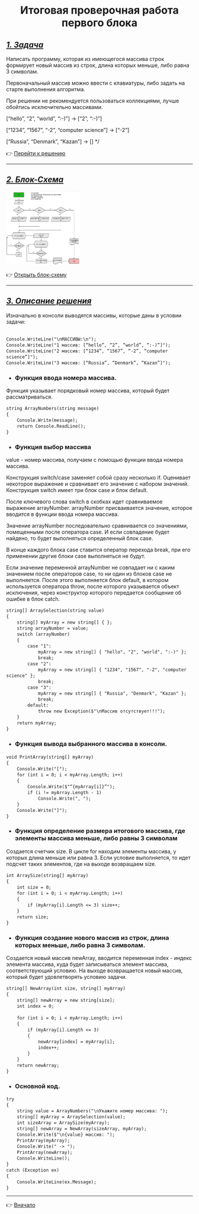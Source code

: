 <a id="anchor"></a>

<center>

# Итоговая проверочная работа первого блока

</center>

## <u>*1. Задача*</u>

Написать программу, которая из имеющегося массива строк формирует новый массив из строк, длина которых меньше, либо равна 3 символам.

Первоначальный массив можно ввести с клавиатуры, либо задать на старте выполнения алгоритма.

При решении не рекомендуется пользоваться коллекциями,
лучше обойтись исключительно массивами.

[“hello”, “2”, “world”, “:-)”] → [“2”, “:-)”]

[“1234”, “1567”, “-2”, “computer science”] → [“-2”]

[“Russia”, “Denmark”, “Kazan”] → [] */

:point_right: [Перейти к решению](https://github.com/ANT050/Final_verification_work_23.11.2022/blob/main/Final_work/Program.cs "Открыть")

---

## <u>*2. Блок-Схема*</u>

<img src="Block diagram(Final verification work).jpg" height=200 width="200"/>

:point_right: [Открыть блок-схему](https://github.com/ANT050/Final_verification_work_23.11.2022/blob/main/Block%20diagram(Final%20verification%20work).jpg "Открыть")

---

## <u>*3. Описание решения*</u>

Изначально в консоли выводятся массивы, которые даны в условии задачи:

```

Console.WriteLine("\nМАССИВЫ:\n");
Console.WriteLine("1 массив: [“hello”, “2”, “world”, “:-)”]");
Console.WriteLine("2 массив: [“1234”, “1567”, “-2”, “computer science”]");
Console.WriteLine("3 массив: [“Russia”, “Denmark”, “Kazan”]");

```

- ### Функция ввода номера массива.

Функция указывает порядковый номер массива, который будет рассматриваться.

```
string ArrayNumbers(string message)
{
	Console.Write(message);
	return Console.ReadLine();
}
```

- ### Функция выбор массива

value - номер массива, получаем с помощью функции ввода номера массива.

Конструкция switch/case заменяет собой сразу несколько if. Оценивает некоторое выражение и сравнивает его значение с набором значений. Конструкция switch имеет три блок case и блок default.

После ключевого слова switch в скобках идет сравниваемое выражение arrayNumber. arrayNumber присваивается значение, которое вводится в функции ввода номера массива.

Значение arrayNumber последовательно сравнивается со значениями, помещенными после оператора сase. И если совпадение будет найдено, то будет выполняться определенный блок сase.

В конце каждого блока сase ставится оператор перехода break, при его применении другие блоки case выполняться не будут.

Если значение переменной arrayNumber не совпадает ни с каким значением после операторов case, то ни один из блоков case не выполняется. После этого выполняется блок default, в котором используется оператора throw, после которого указывается объект исключения, через конструктор которого передается сообщение об ошибке  в блок catch.

```
string[] ArraySelection(string value)
{
	string[] myArray = new string[] { };
	string arrayNumber = value;
	switch (arrayNumber)
	{
		case "1":
			myArray = new string[] { "hello", "2", "world", ":-)" };
			break;
		case "2":
			myArray = new string[] { "1234", "1567", "-2", "computer science" };
			break;
		case "3":
			myArray = new string[] { "Russia", "Denmark", "Kazan" };
			break;
		default:
			throw new Exception($"\nМассив отсутствует!!!");
	}
	return myArray;
}
```
- ### Функция вывода выбранного массива в консоли.

```
void PrintArray(string[] myArray)
{
	Console.Write("[");
	for (int i = 0; i < myArray.Length; i++)
	{
		Console.Write($"“{myArray[i]}”");
		if (i != myArray.Length - 1)
			Console.Write(", ");
	}
	Console.Write("]");
}
```

- ### Функция определение размера итогового массива, где элементы массива меньше, либо равны 3 символам

Создается счетчик size. В цикле for находим элементы массива, у которых длина меньше или равна 3. Если условие выполняется, то идет подсчет таких элементов, где на выходе возвращаем size.

```
int ArraySize(string[] myArray)
{
	int size = 0;
	for (int i = 0; i < myArray.Length; i++)
	{
		if (myArray[i].Length <= 3) size++;
	}
	return size;
}
```
- ### Функция создание нового массив из строк, длина которых меньше, либо равна 3 символам.

Создается новый массив newArray, вводится переменная index - индекс элемента массива, куда будет записываться элемент массива, соответствующий условию. На выходе возвращается новый массив, который будет удовлетворять условию задачи.

```
string[] NewArray(int size, string[] myArray)
{
	string[] newArray = new string[size];
	int index = 0;

	for (int i = 0; i < myArray.Length; i++)
	{
		if (myArray[i].Length <= 3)
		{
			newArray[index] = myArray[i];
			index++;
		}
	}
	return newArray;
}
```

- ### Основной код.

```
try
{
	string value = ArrayNumbers("\nУкажите номер массива: ");
	string[] myArray = ArraySelection(value);
	int sizeArray = ArraySize(myArray);
	string[] newArray = NewArray(sizeArray, myArray);
	Console.Write($"\n{value} массив: ");
	PrintArray(myArray);
	Console.Write(" -> ");
	PrintArray(newArray);
	Console.WriteLine();
}
catch (Exception ex)
{
	Console.WriteLine(ex.Message);
}
```

---

:point_right: [Вначало](#anchor "Вернуться вначало")